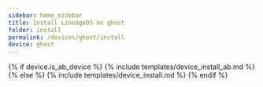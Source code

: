 ```yaml
---
sidebar: home_sidebar
title: Install LineageOS on ghost
folder: install
permalink: /devices/ghost/install
device: ghost
---
```

{% if device.is_ab_device %}
{% include templates/device_install_ab.md %}
{% else %}
{% include templates/device_install.md %}
{% endif %}
